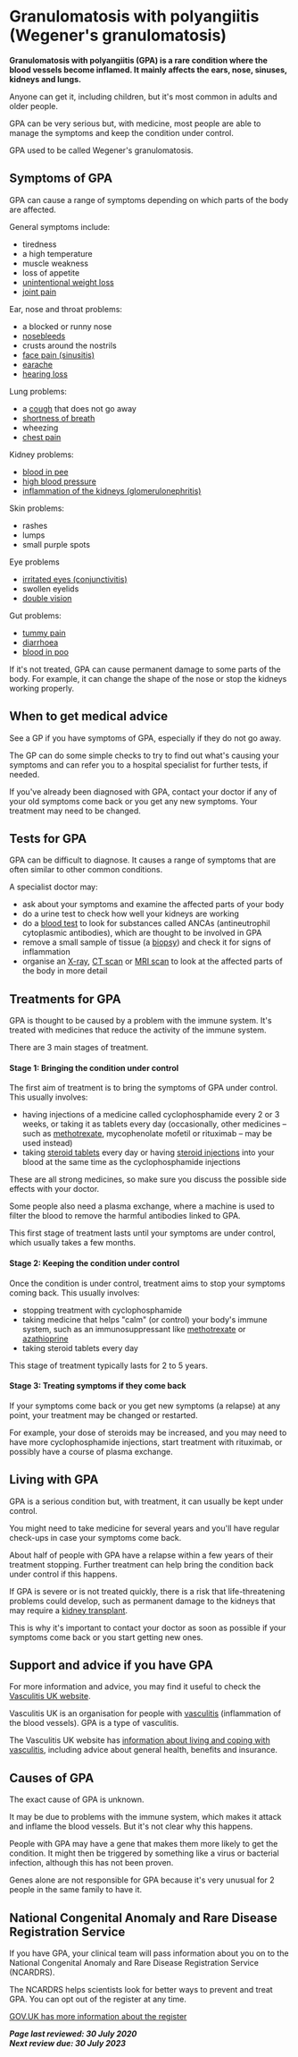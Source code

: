 <!-- granulomatosis-with-polyangiitis -->

# Granulomatosis with polyangiitis (Wegener's granulomatosis)

**Granulomatosis with polyangiitis (GPA) is a rare condition where the blood vessels become inflamed. It mainly affects the ears,  nose, sinuses, kidneys and lungs.**

Anyone can get it, including children, but it's most common in adults and older people.

GPA can be very serious but, with medicine, most people are able to manage the symptoms and keep the condition under control.

GPA used to be called Wegener's granulomatosis.

## Symptoms of GPA

GPA can cause a range of symptoms depending on which parts of the body are affected.

General symptoms include:

- tiredness
- a high temperature
- muscle weakness
- loss of appetite
- [unintentional weight loss](unintentional-weight-loss/) 
- [joint pain](joint-pain/)

Ear, nose and throat problems:

- a blocked or runny nose
- [nosebleeds](nosebleed/)
- crusts around the nostrils
- [face pain (sinusitis)](sinusitis-sinus-infection/)
- [earache](earache/)
- [hearing loss](hearing-loss/)

Lung problems:

- a [cough](cough/) that does not go away
- [shortness of breath](shortness-of-breath/)
- wheezing
- [chest pain](chest-pain/)

Kidney problems:

- [blood in pee](blood-in-urine/)
- [high blood pressure](high-blood-pressure-hypertension/)
- [inflammation of the kidneys (glomerulonephritis)](glomerulonephritis/)

Skin problems:

- rashes
- lumps
- small purple spots

Eye problems

- [irritated eyes (conjunctivitis)](conjunctivitis/)
- swollen eyelids
- [double vision](double-vision/)

Gut problems:

- [tummy pain](stomach-ache/)
- [diarrhoea](diarrhoea/)
- [blood in poo](bleeding-from-the-bottom-rectal-bleeding/)

If it's not treated, GPA can cause permanent damage to some parts of the  body. For example, it can change the shape of the nose or stop the  kidneys working properly.

## When to get medical advice

See a GP if you have symptoms of GPA, especially if they do not go away.

The GP can do some simple checks to try to find out what's causing your  symptoms and can refer you to a hospital specialist for further tests,  if needed.

If you've already been diagnosed with GPA, contact your doctor if any of your old symptoms come back or you get any new  symptoms. Your treatment may need to be changed.

## Tests for GPA

GPA can be difficult to diagnose. It causes a range of symptoms that are often similar to other common conditions.

A specialist doctor may:

- ask about your symptoms and examine the affected parts of your body
- do a urine test to check how well your kidneys are working
- do a [blood test](blood-tests/) to look for substances called ANCAs (antineutrophil cytoplasmic antibodies), which are thought to be involved in GPA
- remove a small sample of tissue (a [biopsy](biopsy/)) and check it for signs of inflammation
- organise an [X-ray](x-ray/), [CT scan](ct-scan/) or [MRI scan](mri-scan/) to look at the affected parts of the body in more detail

## Treatments for GPA

GPA is thought to be caused by a  problem with the immune system. It's treated with medicines that reduce  the activity of the immune system.

There are 3 main stages of treatment.

#### Stage 1: Bringing the condition under control

The first aim of treatment is to bring the symptoms of GPA under control. This usually involves:

- having injections of a medicine called cyclophosphamide every 2 or 3 weeks, or taking it as tablets every day (occasionally, other medicines – such as [methotrexate](https://www.nhs.uk/medicines/methotrexate/), mycophenolate mofetil or rituximab – may be used instead)
- taking [steroid tablets](steroid-tablets/) every day or having [steroid injections](steroid-injections/) into your blood at the same time as the cyclophosphamide injections

These are all strong medicines, so make sure you discuss the possible side effects with your doctor.

Some people also need a plasma exchange, where a machine is used to  filter the blood to remove the harmful antibodies linked to GPA.

This first stage of treatment lasts until your symptoms are under control, which usually takes a few months.

#### Stage 2: Keeping the condition under control

Once the condition is under control, treatment aims to stop your symptoms coming back. This usually involves:

- stopping treatment with cyclophosphamide
- taking medicine that helps "calm" (or control) your body's immune system, such as an immunosuppressant like [methotrexate](https://www.nhs.uk/medicines/methotrexate/) or [azathioprine](https://www.nhs.uk/medicines/azathioprine/)
- taking steroid tablets every day

This stage of treatment typically lasts for 2 to 5 years.

#### Stage 3: Treating symptoms if they come back

If your symptoms come back or you get new symptoms (a relapse) at any point, your treatment may be changed or restarted.

For example, your dose of steroids may be increased, and you may need to  have more cyclophosphamide injections, start treatment with rituximab,  or possibly have a course of plasma exchange.

## Living with GPA

GPA is a serious condition but, with treatment, it can usually be kept under control.

You might need to take medicine for several years and you'll have regular check-ups in case your symptoms come back.

About half of people with GPA have a relapse within a few years of their treatment stopping. Further treatment can help bring the condition back under  control if this happens.

If GPA is severe or is not treated  quickly, there is a risk that life-threatening problems could develop,  such as permanent damage to the kidneys that may require a [kidney transplant](kidney-transplant/).

This is why it's important to contact your doctor as soon as possible if your symptoms come back or you start getting new ones.

## Support and advice if you have GPA

For more information and advice, you may find it useful to check the [Vasculitis UK website](http://www.vasculitis.org.uk/).

Vasculitis UK is an organisation for people with [vasculitis](vasculitis/) (inflammation of the blood vessels). GPA is a type of vasculitis.

The Vasculitis UK website has [information about living and coping with vasculitis](http://www.vasculitis.org.uk/living-with-vasculitis), including advice about general health, benefits and insurance.

## Causes of GPA

The exact cause of GPA is unknown.

It may be due to problems with the immune system, which makes it attack  and inflame the blood vessels. But it's not clear why this happens.

People with GPA may have a gene that makes them more likely to get the  condition. It might then be triggered by something like a virus or  bacterial infection, although this has not been proven.

Genes alone are not responsible for GPA because it's very unusual for 2 people in the same family to have it.

## **National Congenital** **Anomaly and Rare Disease Registration Service**

If you have GPA, your clinical team will pass information about you on to  the National Congenital Anomaly and Rare Disease Registration Service  (NCARDRS).

The NCARDRS helps scientists look for better ways to prevent and treat GPA. You can opt out of the register at any time.

[GOV.UK has more information about the register](https://www.gov.uk/government/publications/national-congenital-anomaly-and-rare-disease-registration-service-introductory-leaflet)

***Page last reviewed: 30 July 2020  
Next review due: 30 July 2023***
